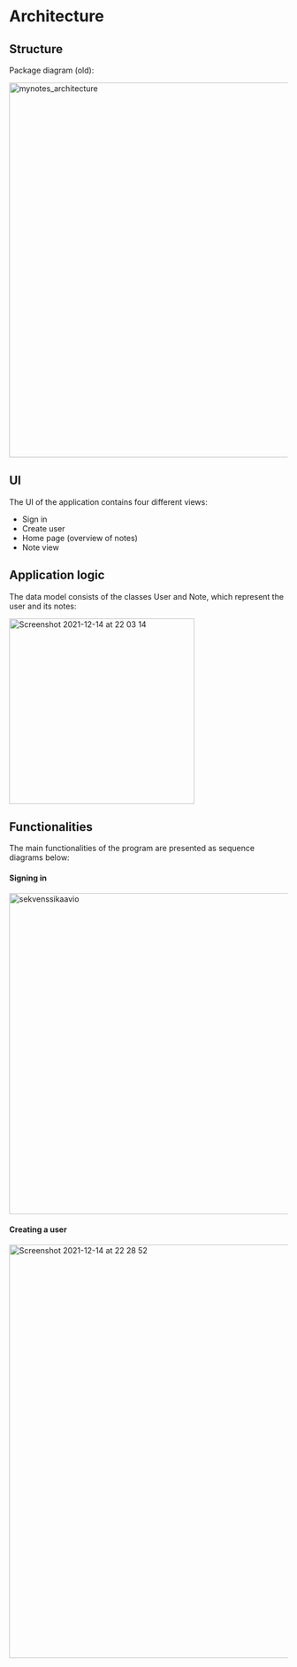# Architecture

## Structure

Package diagram (old):

<img width="677" alt="mynotes_architecture" src="https://user-images.githubusercontent.com/93551356/144108880-1dd06030-e239-4474-837a-5546255af658.png">

## UI

The UI of the application contains four different views:

- Sign in
- Create user
- Home page (overview of notes)
- Note view

## Application logic

The data model consists of the classes User and Note, which represent the user and its notes:

<img width="335" alt="Screenshot 2021-12-14 at 22 03 14" src="https://user-images.githubusercontent.com/93551356/146071204-3ca52b66-9f57-43a6-b6c2-4428be102909.png">


## Functionalities

The main functionalities of the program are presented as sequence diagrams below:

#### Signing in

<img width="580" alt="sekvenssikaavio" src="https://user-images.githubusercontent.com/93551356/145090293-979f05ca-7f02-469c-9d99-1355ea179acc.png">

#### Creating a user

<img width="747" alt="Screenshot 2021-12-14 at 22 28 52" src="https://user-images.githubusercontent.com/93551356/146074628-45dc29b9-56ed-4966-89f0-59456451cf96.png">


